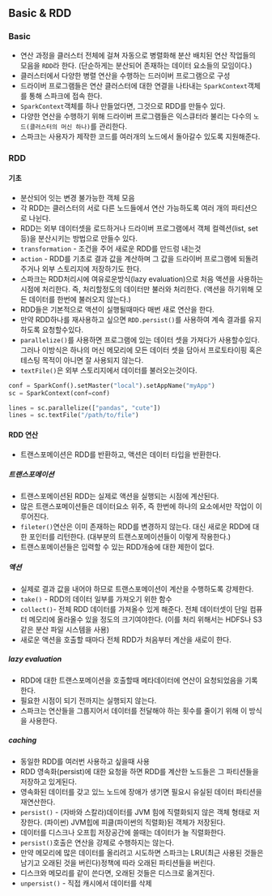 ## Basic & RDD

### Basic
- 연산 과정을 클러스터 전체에 걸쳐 자동으로 병렬화해 분산 배치된 연산 작업들의 모음을 `RDD`라 한다. (단순하게는 분산되어 존재하는 데이터 요소들의 모임이다.)
- 클러스터에서 다양한 병렬 연산을 수행하는 드러이버 프로그램으로 구성
- 드라이버 프로그램들은 연산 클러스터에 대한 연결을 나타내는 `SparkContext`객체를 통해 스파크에 접속 한다.
- `SparkContext`객체를 하나 만들었다면, 그것으로 RDD를 만들수 있다.
- 다양한 연산을 수행하기 위해 드라이버 프로그램들은 익스큐터라 불리는 다수의 `노드(클러스터의 머신 하나)`를 관리한다.
- 스파크는 사용자가 제작한 코드를 여러개의 노드에서 돌아갈수 있도록 지원해준다.

###  RDD

#### 기초
- 분산되어 잇는 변경 불가능한 객체 모음
- 각 RDD는 클러스터의 서로 다른 노드들에서 연산 가능하도록 여러 개의 파티션으로 나뉜다.
- RDD는 외부 데이터셋을 로드하거나 드라이버 프로그램에서 객체 컬렉션(list, set등)을 분산시키는 방법으로 만들수 있다.
- `transformation` - 조건을 주어 새로운 RDD를 만드렁 내는것
- `action` - RDD를 기초로 결과 값을 계산하며 그 값을 드라이버 프로그램에 되돌려 주거나 외부 스토리지에 저장하기도 한다.
- 스파크는 RDD처리시에 여유로운방식(lazy evaluation)으로 처음 액션을 사용하는 시점에 처리한다. 즉, 처리할정도의 데이터만 불러와 처리한다. (액션을 하기위해 모든 데이터를 한번에 불러오지 않는다.)
- RDD들은 기본적으로 액션이 실행될때마다 매번 새로 연산을 한다. 
- 만약 RDD하나를 재사용하고 싶으면 `RDD.persist()`를 사용하여 계속 결과를 유지하도록 요청할수있다.
- `parallelize()`를 사용하면 프로그램에 있는 데이터 셋을 가져다가 사용할수있다. 그러나 이방식은 하나의 머신 메모리에 모든 데이터 셋을 담아서 프로토타이핑 혹은 테스팅 목적이 아니면 잘 사용되지 않는다.
- `textFile()`은 외부 스토리지에서 데이터를 불러오는것이다.
```python
conf = SparkConf().setMaster("local").setAppName("myApp")
sc = SparkContext(conf=conf)

lines = sc.parallelize(["pandas", "cute"])
lines = sc.textFile("/path/to/file")
```

#### RDD 연산
- 트랜스포메이션은 RDD를 반환하고, 액션은 데이터 타입을 반환한다.

##### 트랜스포메이션
- 트랜스포메이션된 RDD는 실제로 액션을 실행되는 시점에 계산된다.
- 많은 트랜스포메이션들은 데이터요소 위주, 즉 한번에 하나의 요소에서만 작업이 이루어진다.
- `fileter()`연산은 이미 존재하는 RDD를 변경하지 않는다. 대신 새로운 RDD에 대한 포인터를 리턴한다. (대부분의 트랜스포메이션들이 이렇게 작용한다.)
- 트랜스포메이션들은 입력할 수 있는 RDD개숭에 대한 제한이 없다.

##### 액션
- 실제로 결과 값을 내어야 하므로 트랜스포메이션이 계산을 수행하도록 강제한다.
- `take()` - RDD의 데이터 일부를 가져오기 위한 함수
- `collect()`- 전체 RDD 데이터를 가져올수 있게 해준다. 전체 데이터셋이 단일 컴퓨터 메모리에 올라올수 있을 정도의 크기여야한다. (이를 처리 위해서는 HDFS나 S3같은 분산 파일 시스템을 사용)
- 새로운 액션을 호출할 때마다 전체 RDD가 처음부터 계산을 새로이 한다.

##### lazy evaluation
- RDD에 대한 트랜스포메이션을 호출할때 메타데이터에 연산이 요청되었음을 기록한다.
- 필요한 시점이 되기 전까지는 실행되지 않는다.
- 스파크는 연산들을 그룹지어서 데이터를 전달해야 하는 횟수를 줄이기 위해 이 방식을 사용한다.

##### caching
- 동일한 RDD를 여러번 사용하고 싶을때 사용
- RDD 영속화(persist)에 대한 요청을 하면 RDD를 계산한 노드들은 그 파티션들을 저장하고 있게된다.
- 영속화된 데이터를 갖고 있느 노드에 장애가 생기면 필요시 유실된 데이터 파티션을 재연산한다.
- `persist()` - (자바와 스칼라)데이터를 JVM 힘에 직렬화되지 않은 객체 형태로 저장한다. (파이썬) JVM힙에 피클(파이썬의 직렬화)된 객체가 저장된다.
- 데이터를 디스크나 오프힙 저장공간에 쓸때는 데이터가 늘 직렬화한다.
- `persist()`호출은 연산을 강제로 수행하지는 않는다.
- 만약 메모리에 많은 데이터를 올리려고 시도하면 스파크는 LRU(최근 사용된 것들은 남기고 오래된 것을 버린다)정책에 따라 오래된 파티션들을 버린다.
- 디스크와 메모리를 같이 쓴다면, 오래된 것들은 디스크로 옮겨진다.
- `unpersist()` - 직접 캐시에서 데이터를 삭제

